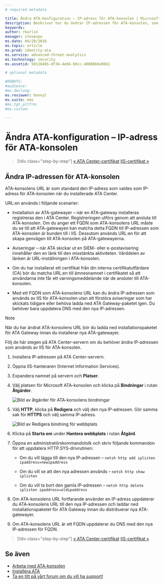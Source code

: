 ```yaml
---
# required metadata

title: Ändra ATA-konfiguration – IP-adress för ATA-konsolen | Microsoft Advanced Threat Analytics
description: Beskriver hur du ändrar IP-adressen för ATA-konsolen, som används för att skapa en genväg till ATA-konsolen på ATA-gatewayerna.
keywords:
author: rkarlin
manager: stevenpo
ms.date: 04/28/2016
ms.topic: article
ms.prod: identity-ata
ms.service: advanced-threat-analytics
ms.technology: security
ms.assetid: 50118465-df34-4e04-b0cc-48808b6a96b1

# optional metadata

#ROBOTS:
#audience:
#ms.devlang:
ms.reviewer: bennyl
ms.suite: ems
#ms.tgt_pltfrm:
#ms.custom:

---
```


# Ändra ATA-konfiguration – IP-adress för ATA-konsolen

>[!div class="step-by-step"]
[« ATA Center-certifikat](modifying-ata-config-centercert.md)
[IIS-certifikat »](modifying-ata-config-iiscert.md)

## Ändra IP-adressen för ATA-konsolen
ATA-konsolens URL är som standard den IP-adress som valdes som IP-adress för ATA-konsolen när du installerade ATA Center.

URL:en används i följande scenarier:

-   Installation av ATA-gatewayer – när en ATA-gateway installeras registreras den i ATA Center. Registreringen utförs genom att ansluta till ATA-konsolen. Om du anger ett FQDN som ATA-konsolens URL måste du se till att ATA-gatewayen kan matcha detta FQDN till IP-adressen som ATA-konsolen är bunden till i IIS. Dessutom används URL:en för att skapa genvägen till ATA-konsolen på ATA-gatewayerna.

-   Aviseringar – när ATA skickar ut en SIEM- eller e-postavisering innehåller den en länk till den misstänkta aktiviteten. Värddelen av länken är URL-inställningen i ATA-konsolen.

-   Om du har installerat ett certifikat från din interna certifikatutfärdare (CA) bör du matcha URL:en till ämnesnamnet i certifikatet så att användarna inte får ett varningsmeddelande när de ansluter till ATA-konsolen.

-   Med ett FQDN som ATA-konsolens URL kan du ändra IP-adressen som används av IIS för ATA-konsolen utan att förstöra aviseringar som har skickats tidigare eller behöva ladda ned ATA Gateway-paketet igen. Du behöver bara uppdatera DNS med den nya IP-adressen.

> [!NOTE]
> När du har ändrat ATA-konsolens URL bör du ladda ned installationspaketet för ATA Gateway innan du installerar nya ATA-gatewayer.

Följ de här stegen på ATA Center-servern om du behöver ändra IP-adressen som används av IIS för ATA-konsolen.

1.  Installera IP-adressen på ATA Center-servern.

2.  Öppna IIS-hanteraren (Internet Information Services).

3.  Expandera namnet på servern och **Platser**.

4.  Välj platsen för Microsoft ATA-konsolen och klicka på **Bindningar** i rutan **Åtgärder**.

    ![Bild av åtgärder för ATA-konsolens bindningar](media/ATA-console-change-IP-bindings.jpg)

5.  Välj **HTTP**, klicka på **Redigera** och välj den nya IP-adressen. Gör samma sak för **HTTPS** och välj samma IP-adress.

    ![Bild av Redigera bindning för webbplats](media/ATA-change-console-IP.jpg)

6.  Klicka på **Starta om** under **Hantera webbplats** i rutan **Åtgärd**.

7.  Öppna en administratörskommandotolk och skriv följande kommandon för att uppdatera HTTP.SYS-drivrutinen:

    -   Om du vill lägga till den nya IP-adressen – `netsh http add iplisten ipaddress=newipaddress`

    -   Om du vill se att den nya adressen används – `netsh http show iplisten`

    -   Om du vill ta bort den gamla IP-adressen – `netsh http delete iplisten ipaddress=oldipaddress`

8.  Om ATA-konsolens URL fortfarande använder en IP-adress uppdaterar du ATA-konsolens URL till den nya IP-adressen och laddar ned installationspaketet för ATA Gateway innan du distribuerar nya ATA-gatewayer.

9. Om ATA-konsolens URL är ett FQDN uppdaterar du DNS med den nya IP-adressen för FQDN.

>[!div class="step-by-step"]
[« ATA Center-certifikat](modifying-ata-config-centercert.md)
[IIS-certifikat »](modifying-ata-config-iiscert.md)


## Se även
- [Arbeta med ATA-konsolen](/advanced-threat-analytics/understand-explore/working-with-ata-console)
- [Installera ATA](install-ata.md)
- [Ta en titt på vårt forum om du vill ha support!](https://social.technet.microsoft.com/Forums/security/en-US/home?forum=mata)


<!--HONumber=Apr16_HO4-->


